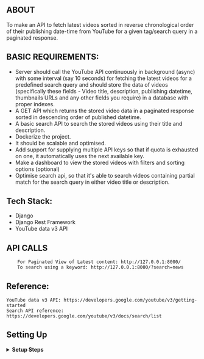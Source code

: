## ABOUT

To make an API to fetch latest videos sorted in reverse chronological order of their publishing date-time from YouTube for a given tag/search query in a paginated response.

## BASIC REQUIREMENTS:	

* Server should call the YouTube API continuously in background (async) with some interval (say 10 seconds) for fetching the latest videos for a predefined search query and should store the data of videos (specifically these fields - Video title, description, publishing datetime, thumbnails URLs and any other fields you require) in a database with proper indexes.
* A GET API which returns the stored video data in a paginated response sorted in descending order of published datetime.
* A basic search API to search the stored videos using their title and description.
* Dockerize the project.
* It should be scalable and optimised.
* Add support for supplying multiple API keys so that if quota is exhausted on one, it automatically uses the next available key.
* Make a dashboard to view the stored videos with filters and sorting options (optional)
* Optimise search api, so that it's able to search videos containing partial match for the search query in either video title or description.

## Tech Stack:
 * Django
 * Django Rest Framework
 * YouTube data v3 API

## API CALLS

        For Paginated View of Latest content: http://127.0.0.1:8000/
        To search using a keyword: http://127.0.0.1:8000/?search=news


## Reference:

    YouTube data v3 API: https://developers.google.com/youtube/v3/getting-started
    Search API reference: https://developers.google.com/youtube/v3/docs/search/list
    
## Setting Up

 <details>
  <summary><strong>Setup Steps</strong></summary>

- Clone the Repository
 ```
$ git clone {repo_url}
 ```
- Go the the folder
 ```
$ cd API_Youtube
 ```
- Setup Virtual environment
 ```
$ python3 -m venv env
```
- Activate the virtual environment
```
$ source env/bin/activate
```
- Install dependencies using
```
$ pip install -r requirements.txt
```
- Create `.env` file.
 
   Example:
    ```
        NUM_KEYS=3
        API_KEY_1=KEY_1
        API_KEY_2=KEY_2
        API_KEY_3=Key_3
        QUERRY=mountain
        INTERVAL_SECONDS=10
 ```
- Make migrations using
```
$ python manage.py makemigrations
```
- Migrate Database
```
$ python manage.py migrate
```
- Create a superuser
```
$ python manage.py createsuperuser
```
- Run server using
```
 python manage.py runserver
``` 
  
</details>

```
## Usage:

Run the command to build from docker:

$ docker-compose build

$ docker-comopse up
```



